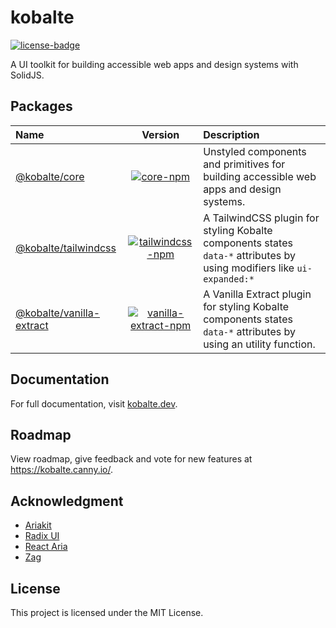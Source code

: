 # kobalte

[![license-badge]](https://github.com/fabien-ml/kobalte#license)

[license-badge]: https://img.shields.io/github/license/fabien-ml/kobalte

A UI toolkit for building accessible web apps and design systems with SolidJS.

## Packages

| Name                                                  |                                     Version                                      | Description                                                                                                            |
| :---------------------------------------------------- | :------------------------------------------------------------------------------: | :--------------------------------------------------------------------------------------------------------------------- |
| [@kobalte/core](/packages/core)                       |            [![core-npm]](https://www.npmjs.com/package/@kobalte/core)            | Unstyled components and primitives for building accessible web apps and design systems.                                |
| [@kobalte/tailwindcss](/packages/tailwindcss)         |     [![tailwindcss-npm]](https://www.npmjs.com/package/@kobalte/tailwindcss)     | A TailwindCSS plugin for styling Kobalte components states `data-*` attributes by using modifiers like `ui-expanded:*` |
| [@kobalte/vanilla-extract](/packages/vanilla-extract) | [![vanilla-extract-npm]](https://www.npmjs.com/package/@kobalte/vanilla-extract) | A Vanilla Extract plugin for styling Kobalte components states `data-*` attributes by using an utility function.       |

[core-npm]: https://img.shields.io/npm/v/@kobalte/core
[tailwindcss-npm]: https://img.shields.io/npm/v/@kobalte/tailwindcss
[vanilla-extract-npm]: https://img.shields.io/npm/v/@kobalte/vanilla-extract

## Documentation

For full documentation, visit [kobalte.dev](https://kobalte.dev/).

## Roadmap

View roadmap, give feedback and vote for new features at https://kobalte.canny.io/.

## Acknowledgment

- [Ariakit](https://ariakit.org/)
- [Radix UI](https://www.radix-ui.com/)
- [React Aria](https://react-spectrum.adobe.com/react-aria/)
- [Zag](https://zagjs.com/)

## License

This project is licensed under the MIT License.
